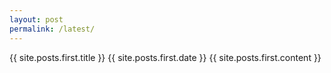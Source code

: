 ```yaml
---
layout: post
permalink: /latest/
---
```

{{ site.posts.first.title }}
{{ site.posts.first.date }}
{{ site.posts.first.content }}
